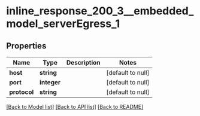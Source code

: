 # inline_response_200_3__embedded_model_serverEgress_1

## Properties
Name | Type | Description | Notes
------------ | ------------- | ------------- | -------------
**host** | **string** |  | [default to null]
**port** | **integer** |  | [default to null]
**protocol** | **string** |  | [default to null]

[[Back to Model list]](../README.md#documentation-for-models) [[Back to API list]](../README.md#documentation-for-api-endpoints) [[Back to README]](../README.md)


